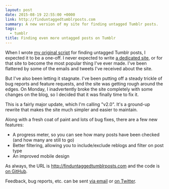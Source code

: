 ```yaml
---
layout: post
date: 2015-08-19 22:55:00 +0000
link: http://finduntaggedtumblrposts.com
summary: A new version of my site for finding untagged Tumblr posts.
tags:
  - tumblr
title: Finding even more untagged posts on Tumblr
---
```


When I wrote [my original script](/2013/untagged-tumblr-posts/) for finding untagged Tumblr posts, I expected it to be a one-off. I never expected to write [a dedicated site](/2014/untagged-tumblr-posts-redux/), or for that site to become the most popular thing I've ever made. I've been flattered by some of the emails and tweets I've received about the site.

But I've also been letting it stagnate. I've been putting off a steady trickle of bug reports and feature requests, and the site was getting rough around the edges. On Monday, I inadvertently broke the site completely with some changes on the blog, so I decided that it was finally time to fix it.

This is a fairly major update, which I'm calling "v2.0". It's a ground-up rewrite that makes the site much simpler and easier to maintain.

Along with a fresh coat of paint and lots of bug fixes, there are a few new features:

* A progress meter, so you can see how many posts have been checked (and how many are still to go)
* Better filtering, allowing you to include/exclude reblogs and filter on post type
* An improved mobile design

As always, the URL is <http://finduntaggedtumblrposts.com> and the code is [on GitHub](https://github.com/alexwlchan/untagged-tumblr-posts).

Feedback, bug reports, etc. can be sent <a href="mailto:alex@alexwlchan.net">via email</a> or <a href="http://twitter.com/alexwlchan">on Twitter</a>.
